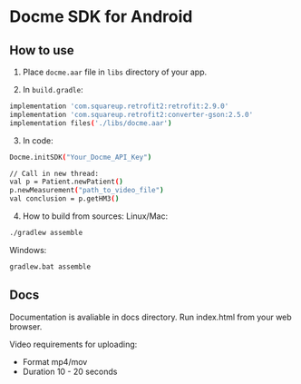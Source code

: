 # Docme SDK for Android

## How to use

1. Place `docme.aar` file in `libs` directory of your app.

2. In `build.gradle`:
```sh
implementation 'com.squareup.retrofit2:retrofit:2.9.0'
implementation 'com.squareup.retrofit2:converter-gson:2.5.0'
implementation files('./libs/docme.aar')
```

3. In code:
```sh
Docme.initSDK("Your_Docme_API_Key")

// Call in new thread:
val p = Patient.newPatient()
p.newMeasurement("path_to_video_file")
val conclusion = p.getHM3()
```

4. How to build from sources:
Linux/Mac:
```sh
./gradlew assemble
```

Windows:
```sh
gradlew.bat assemble
```

## Docs
Documentation is avaliable in docs directory. Run index.html from your web browser.

Video requirements for uploading:
- Format mp4/mov
- Duration 10 - 20 seconds
